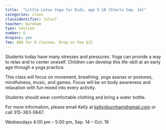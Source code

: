 ```yaml
---
title:  "Little Lotus Yoga for Kids, age 5-10 (Starts Sep. 14)"
categories: class
classidentifier: lotus7
teacher: burnham
type: session
number: 6
dropins: yes
fee: $66 for 6 classes. Drop-in fee $12
---
```

Students today have many stresses and pressures. Yoga can provide a way to relax and to center oneself. Children can develop this life-skill at an early age through a yoga practice.

This class will focus on movement, breathing, yoga asanas or postures, mindfulness, music, and games. Focus will be on body awareness and relaxation with fun mixed into every activity.  

Students should wear comfortable clothing and bring a water bottle.

For more information, please email Kelly at
<a href="mailto:kellynburnham@gmail.com">kellynburnham@gmail.com</a> or call 315-383-0647.

Wednesdays 4:00 pm – 5:00 pm, Sep. 14 – Oct. 19
